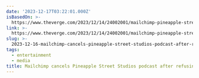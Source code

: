 ```yaml
---
date: '2023-12-17T03:22:01.000Z'
isBasedOn: >-
  https://www.theverge.com/2023/12/14/24002001/mailchimp-pineapple-street-union-podcast-canceled
link: >-
  https://www.theverge.com/2023/12/14/24002001/mailchimp-pineapple-street-union-podcast-canceled
slug: >-
  2023-12-16-mailchimp-cancels-pineapple-street-studios-podcast-after-refusing-to-work-w
tags:
  - entertainment
  - media
title: Mailchimp cancels Pineapple Street Studios podcast after refusing to work w
---
```


